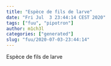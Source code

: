 ```yaml
---
title: "Espèce de fils de larve"
date: "Fri Jul  3 23:44:14 CEST 2020"
tags: ["fuu", "pipotron"]
author: m1ch3l
categories: ["generated"]
slug: "fuu/2020-07-03-23:44:14"
---
```


Espèce de fils de larve
